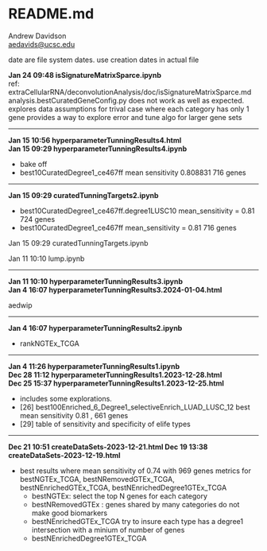 # README.md
Andrew Davidson  
aedavids@ucsc.edu  


date are file system dates. use creation dates in actual file

**Jan 24 09:48 isSignatureMatrixSparce.ipynb**  
  ref: extraCellularRNA/deconvolutionAnalysis/doc/isSignatureMatrixSparce.md
  analysis.bestCuratedGeneConfig.py does not work as well as expected. 
  explores data assumptions for trival case where each category has only 1 gene
  provides a way to explore error and tune algo for larger gene sets
  
***
**Jan 15 10:56 hyperparameterTunningResults4.html**  
**Jan 15 09:29 hyperparameterTunningResults4.ipynb**  

- bake off
- best10CuratedDegree1_ce467ff	mean sensitivity 0.808831  	716	genes


***
**Jan 15 09:29 curatedTunningTargets2.ipynb**  

- best10CuratedDegree1_ce467ff.degree1LUSC10	mean_sensitivity = 0.81 724 genes
- best10CuratedDegree1_ce467ff	                mean_sensitivity = 0.81 716 genes

Jan 15 09:29 curatedTunningTargets.ipynb

Jan 11 10:10 lump.ipynb

***
**Jan 11 10:10 hyperparameterTunningResults3.ipynb**  
**Jan  4 16:07 hyperparameterTunningResults3.2024-01-04.html**  

aedwip 

***
**Jan  4 16:07 hyperparameterTunningResults2.ipynb**  

- rankNGTEx_TCGA

***
**Jan  4 11:26 hyperparameterTunningResults1.ipynb**  
**Dec 28 11:12 hyperparameterTunningResults1.2023-12-28.html**  
**Dec 25 15:37 hyperparameterTunningResults1.2023-12-25.html**  

- includes some explorations. 
- [26] best100Enriched_6_Degree1_selectiveEnrich_LUAD_LUSC_12 best mean sensitivity 0.81 ,  661 genes
- [29] table of sensitivity and specificity of elife types

*** 
**Dec 21 10:51 createDataSets-2023-12-21.html Dec 19 13:38 createDataSets-2023-12-19.html**  

-  best results where mean sensitivity of 0.74 with 969 genes
   metrics for bestNGTEx_TCGA, bestNRemovedGTEx_TCGA, bestNEnrichedGTEx_TCGA, bestNEnrichedDegree1GTEx_TCGA
   * bestNGTEx: select the top N genes for each category
   * bestNRemovedGTEx : genes shared by many categories do not make good biomarkers
   * bestNEnrichedGTEx_TCGA  try to insure each type has a degree1 intersection with a minium of number of genes
   * bestNEnrichedDegree1GTEx_TCGA
    
    
    
